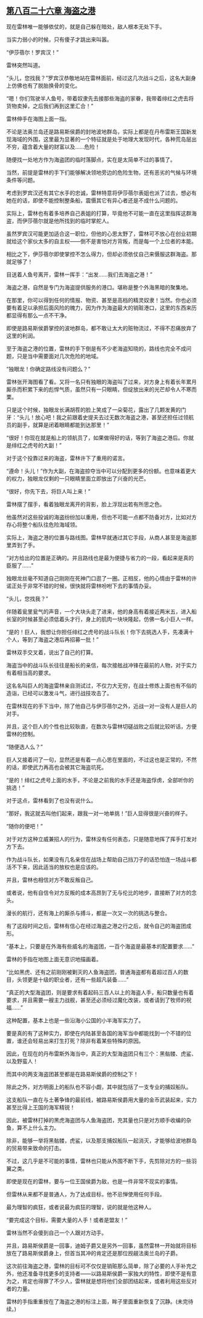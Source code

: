 ## [第八百二十六章 海盗之港](https://www.xxbiquge.com/11_11222/9015379.html)


  现在雷林唯一能够依仗的，就是自己躲在暗处，敌人根本无处下手。

  当实力弱小的时候，只有傻子才跳出来叫嚣。

  “伊莎蓓尔！罗宾汉！”

  雷林突然叫道。

  “头儿，您找我？”罗宾汉恭敬地站在雷林面前，经过这几次战斗之后，这名大副身上仿佛也有了脱胎换骨的变化。

  “嗯！你们驾驶半人鱼号，带着奴隶先去接那些海盗的家眷，我带着绯红之虎去将货物卖掉，之后我们再到这里汇合！”

  雷林伸手在海图上面一指。

  不论是法奥兰岛还是路易斯侯爵的封地波地群岛，实际上都是在丹布雷斯王国新发现海域的外围，这里最为显著的一个特征就是处于地理大发现时代，各种荒岛层出不穷，蕴含着大量的财富以及……危险！

  随便找一处地方作为海盗团的临时落脚点，实在是太简单不过的事情了。

  当然，前提是雷林的手下们能够解决领地旁边的危险生物，还有恶劣的气候与环境条件等问题。

  考虑到罗宾汉还有其它水手的忠诚，雷林特意将伊莎蓓尔表姐也派了过去，想必有她在的话，即使不能控制整条船，震慑其它有异心者还是不成什么问题的。

  实际上，雷林也有着多培养自己表姐的打算，毕竟他不可能一直在这里指挥这群海盗，而伊莎蓓尔就是他所找到的临时掌舵人。

  虽然罗宾汉可能更加适合这一职位，但他的心思太野了，雷林可不放心在创业初期就给这个家伙太多的自主权——倒不是害怕对方背叛，而是每一个上位者的本能。

  相比之下，伊莎蓓尔即使掌控不怎么得力，但却必须依仗自己来慑服这群海盗。那就足够了！

  目送着人鱼号离开，雷林一挥手：“出发……我们去海盗之港！”

  海盗之港，自然是专门为海盗提供服务的港口。堪称是整个外海黑暗的聚集地。

  在那里，你可以得到任何的情报、物资、甚至是高档的精灵奴隶！当然。你也必须要有着足以承担后面风险的魄力，因为作为海盗最大的销赃港口，这里的东西来历都显得有那么一点不干净。

  即使是路易斯侯爵掌控的波地群岛，都不敢让太大的赃物流过，不得不忍痛放弃了这里的利润。

  至于海盗之港的位置，雷林的手下倒是有不少老海盗知晓的，路线也完全不成问题，只是当中需要面对几次危险的地域。

  “独眼龙！你确定路线没有问题么？”

  雷林张开海图看了看。又将一名只有独眼的海盗叫了过来，对方身上有着长年累月厮杀而积累下来的彪悍气质，虽然只有一只眼睛，但绽放出来的光芒却令人不寒而栗。

  只是这个时候，独眼龙长满胡茬的脸上笑成了一朵菊花，露出了几颗发黄的门牙：“头儿！放心吧！我之前跟着史提夫去过无数次海盗之港，甚至还担任过领航员的副手，就算是闭着眼睛都能到达那里！”

  “很好！你现在就是船上的领航员了，如果做得好的话，等到了海盗之港后。你就是绯红之虎号的大副！”

  对于这个投靠过来的海盗，雷林许下了重用的诺言。

  “遵命！头儿！”作为大副，在海盗掠夺当中可以分配到更多的份额。也意味着更大的权力，独眼龙仅剩的一只眼睛里面立即放出了兴奋的光芒。

  “很好，你先下去，将巨人叫上来！”

  雷林摆了摆手，看着独眼龙离开的背影，脸上浮现出若有所思之色。

  他虽然对这些投诚的海盗纷纷加以重用，但也不可能一点都不防备对方，比如对方存心将整个船队往危险海域领。

  实际上，海盗之港的位置与路线图。雷林早就通过其它手段，从商人甚至是海盗那里弄到了手。

  “对方给出的位置是正确的。并且路线也是最为便捷与省力的一段，看起来是真的臣服了……”

  独眼龙丝毫不知道自己刚刚在死神门口逛了一圈。正相反，他的心情由于雷林的许诺正处于非常不错的时候，很快就将雷林吩咐下去的事情办妥。

  “头儿，您找我？”

  伴随着瓮里瓮气的声音，一个大块头走了进来，他的身高有着接近两米五，进入船长室的时候甚至必须低着头才行，身上的肌肉一块块隆起，仿佛一名小巨人一样。

  “是的！巨人，我想让你担任绯红之虎号的战斗队长！你下去挑选人手，先凑满十个人，等到了海盗之港后再招募一批！”

  雷林双手交叉着，说出了自己的打算。

  海盗当中的战斗队长往往是船长的亲信，每次接舷战冲锋在最前的人物，对于实力有着相当高的要求。

  这名名叫巨人的海盗雷林亲自测试过，不仅力大无穷，在战士修炼上面也有不俗的造诣，已经可以激发斗气，进行战技攻击了。

  在雷林现在的手下当中，除了他自己与伊莎蓓尔之外，近战一对一没有人是巨人的对手。

  并且，这个巨人的个性也比较耿直，在数次与雷林切磋战败之后就比较听话，方便雷林的控制。

  “随便选人么？”

  巨人又接着问了一句，显然还是有着一点心思在里面的，不过这也是正常的，不然的话，即使武力再高也会被其它海盗坑死。

  “是的！绯红之虎号上面的水手，不论是之前我的水手还是海盗俘虏，全部听你的挑选！”

  对于这点，雷林看到了也没有说什么。

  “那好，我这就去叫他们起来，跟我一对一地单挑！”巨人显得很是兴奋的样子。

  “随你的便吧！”

  对于对方这种立威兼招人的行为，雷林没有任何表态，只是随意地挥了挥手打发对方下去。

  作为战斗队长，如果没有几名亲信在战场上帮助自己挡刀子的话恐怕连一场战斗都活不下来，因此适当的放权也是应该的。

  并且，雷林也相信对方不敢反叛自己。

  或者说，他有自信令对方反叛的成本高昂到了无与伦比的地步，直接断了对方的念头。

  漫长的航行，还有海上的厮杀与搏斗，都是一次又一次的挑选与整合。

  有了这段时间之后，雷林有信心在经过海盗之港之行之后，就令自己的海盗团成形。

  “基本上，只要是在外海有些威名的海盗团，一百个海盗是最基本的配置要求……”

  雷林的手指在地图上面无意识地描画着。

  “比如黑虎、还有之前刚刚被剿灭的人鱼海盗团，普通海盗都有着超过百人的数目，头领更是十级的职业者，还有一些超凡装备……”

  “真正的大型海盗团，则是要求有着起码三百人以上的海盗人手，船只数量也有着要求，并且需要一艘主力战舰，甚至还必须经过魔化改装，或者请到了牧师的祝福……”

  这种配置，基本上也是一些沿海小公国的小半海军实力了。

  要是真的有了这种实力，即使在内陆甚至各国的海军当中都能找到一个不错的位置，谁还会轻易出来打生打死？除非有着某些特殊的原因。

  因此，在现在的丹布雷斯外海当中，真正的大型海盗团只有三个：黑骷髅、虎鲨、以及野蛮人！

  而其中的两支海盗团甚至都是在路易斯侯爵的控制之下！

  除此之外，对方明面上的船队也不容小觑，其中就包括了一支专业的捕奴船队。

  这支船队一直在与土著争锋的最前线，被路易斯侯爵用大量的金币武装起来，实力甚至比得上王国的海军精锐！

  因此，被雷林打掉的黑虎海盗团与人鱼海盗团，充其量也只是对方顺手收编的杂鱼，算不上什么主力。

  除非，能够一举将黑骷髅，虎鲨，以及那支捕奴船队一起消灭，才能够给波地群岛的贸易带来致命的打击。

  不过，这几乎是不可能的事情，雷林也只能从外围不断下手，先剪除对方的一些羽翼之类。

  即使是现在的雷林，要与一位王国侯爵为敌，也是一件非常不现实的事情。

  但雷林从来都不是普通人，为了达成目标，他不忌惮使用任何手段。

  最为理智的疯狂，或者说最为疯狂的理智，说的就是他这种人。

  “要完成这个目标，需要大量的人手！或者是盟友！”

  雷林当然不会傻到自己一个人跟对方动手。

  并且，路易斯侯爵是一回事，迪姆子爵又是另外一回事，虽然雷林一开始就将目标放在了路易斯侯爵身上，但首当其冲的肯定还是那位觊觎法奥兰岛的子爵。

  这次前往海盗之港，雷林的目标可不仅仅是销赃那么简单，除了必要的人手补充之外，他还准备寻找更多的支持者——以路易斯侯爵一家独大的特性，即使不是有意为之，肯定也得罪了不少人，雷林就是想将他们全部团结起来，或者利用这些反对者的力量。

  雷林的手指重重按在了海盗之港的标注上面，眸子里面重新恢复了沉静。(未完待续。)
